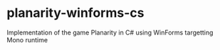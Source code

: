 # planarity-winforms-cs
Implementation of the game Planarity in C# using WinForms targetting Mono runtime
